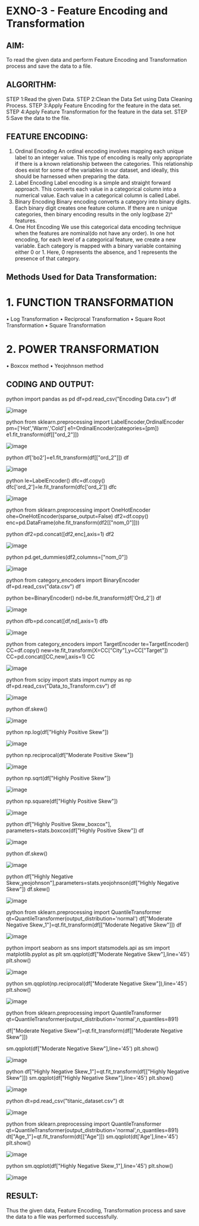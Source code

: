 # EXNO-3 - Feature Encoding and Transformation

## AIM:
To read the given data and perform Feature Encoding and Transformation process and save the data to a file.

## ALGORITHM:
STEP 1:Read the given Data.
STEP 2:Clean the Data Set using Data Cleaning Process.
STEP 3:Apply Feature Encoding for the feature in the data set.
STEP 4:Apply Feature Transformation for the feature in the data set.
STEP 5:Save the data to the file.

## FEATURE ENCODING:
1. Ordinal Encoding
An ordinal encoding involves mapping each unique label to an integer value. This type of encoding is really only appropriate if there is a known relationship between the categories. This relationship does exist for some of the variables in our dataset, and ideally, this should be harnessed when preparing the data.
2. Label Encoding
Label encoding is a simple and straight forward approach. This converts each value in a categorical column into a numerical value. Each value in a categorical column is called Label.
3. Binary Encoding
Binary encoding converts a category into binary digits. Each binary digit creates one feature column. If there are n unique categories, then binary encoding results in the only log(base 2)ⁿ features.
4. One Hot Encoding
We use this categorical data encoding technique when the features are nominal(do not have any order). In one hot encoding, for each level of a categorical feature, we create a new variable. Each category is mapped with a binary variable containing either 0 or 1. Here, 0 represents the absence, and 1 represents the presence of that category.

## Methods Used for Data Transformation:
  # 1. FUNCTION TRANSFORMATION
• Log Transformation
• Reciprocal Transformation
• Square Root Transformation
• Square Transformation
  # 2. POWER TRANSFORMATION
• Boxcox method
• Yeojohnson method

## CODING AND OUTPUT:

python
import pandas as pd
df=pd.read_csv("Encoding Data.csv")
df

![image](https://github.com/user-attachments/assets/ff8b04c7-5300-41e3-bdbe-942976c7535e)

python
from sklearn.preprocessing import LabelEncoder,OrdinalEncoder
pm=['Hot','Warm','Cold']
e1=OrdinalEncoder(categories=[pm])
e1.fit_transform(df[["ord_2"]])

![image](https://github.com/user-attachments/assets/1b94dc48-3cb4-41e6-9549-2ac6922a8b9d)

python
df['bo2']=e1.fit_transform(df[["ord_2"]])
df

![image](https://github.com/user-attachments/assets/5a3eb6f2-30c2-4c33-b488-33a04cd2b927)

python
le=LabelEncoder()
dfc=df.copy()
dfc['ord_2']=le.fit_transform(dfc['ord_2'])
dfc

![image](https://github.com/user-attachments/assets/8b3f2128-16f2-456f-8417-b4af620db05c)

python
from sklearn.preprocessing import OneHotEncoder
ohe=OneHotEncoder(sparse_output=False)
df2=df.copy()
enc=pd.DataFrame(ohe.fit_transform(df2[["nom_0"]]))


python
df2=pd.concat([df2,enc],axis=1)
df2

![image](https://github.com/user-attachments/assets/2831721a-83e8-4c11-b474-681b81f1dab2)

python
pd.get_dummies(df2,columns=["nom_0"])

![image](https://github.com/user-attachments/assets/75443d28-7237-41d3-aeb9-37acd15d362b)

python
from category_encoders import BinaryEncoder
df=pd.read_csv("data.csv")
df


python
be=BinaryEncoder()
nd=be.fit_transform(df['Ord_2'])
df

![image](https://github.com/user-attachments/assets/e64d1912-62b5-4d10-ae13-ec92e09d66fd)

python
dfb=pd.concat([df,nd],axis=1)
dfb

![image](https://github.com/user-attachments/assets/92904e25-1092-4a26-b698-7e09bdf56a61)

python
from category_encoders import TargetEncoder
te=TargetEncoder()
CC=df.copy()
new=te.fit_transform(X=CC["City"],y=CC["Target"])
CC=pd.concat([CC,new],axis=1)
CC

![image](https://github.com/user-attachments/assets/05890110-0a8a-43b7-ae84-63ef5789cbed)

python
from scipy import stats
import numpy as np
df=pd.read_csv("Data_to_Transform.csv")
df

![image](https://github.com/user-attachments/assets/acd89ef9-2241-4440-a63d-729aa011eb3f)

python
df.skew()

![image](https://github.com/user-attachments/assets/07595341-9095-491c-9179-b80139107db2)

python
np.log(df["Highly Positive Skew"])

![image](https://github.com/user-attachments/assets/dd98af6f-843f-48bf-a55e-65b4a0fe3077)

python
np.reciprocal(df["Moderate Positive Skew"])

![image](https://github.com/user-attachments/assets/b57a0124-5401-44f7-bbe3-d8c00ab6db6e)


python
np.sqrt(df["Highly Positive Skew"])

![image](https://github.com/user-attachments/assets/41cf3184-4e0a-4d13-a665-4ed503133f3e)

python
np.square(df["Highly Positive Skew"])

![image](https://github.com/user-attachments/assets/a937d30a-3b04-4dfb-af38-5e2f9a75b39c)

python
df["Highly Positive Skew_boxcox"], parameters=stats.boxcox(df["Highly Positive Skew"])
df

![image](https://github.com/user-attachments/assets/a53df5e1-a00f-4d80-9dbc-374c47c4de66)

python
df.skew()

![image](https://github.com/user-attachments/assets/d306ee12-f887-46d7-99f3-c31e314708b1)

python
df["Highly Negative Skew_yeojohnson"],parameters=stats.yeojohnson(df["Highly Negative Skew"])
df.skew()

![image](https://github.com/user-attachments/assets/61a94e62-6a61-4964-97ad-e627a19ffcc9)

python
from sklearn.preprocessing import QuantileTransformer
qt=QuantileTransformer(output_distribution='normal')
df["Moderate Negative Skew_1"]=qt.fit_transform(df[["Moderate Negative Skew"]])
df

![image](https://github.com/user-attachments/assets/2cc6afe1-be21-4b5d-97ff-9e8d59b3b2c4)

python
import seaborn as sns
import statsmodels.api as sm
import matplotlib.pyplot as plt
sm.qqplot(df["Moderate Negative Skew"],line='45')
plt.show()

![image](https://github.com/user-attachments/assets/b147373e-8d3b-4e43-a76c-e04c2132a4ac)

python
sm.qqplot(np.reciprocal(df["Moderate Negative Skew"]),line='45')
plt.show()

![image](https://github.com/user-attachments/assets/fe55b4f3-d9c9-4424-a662-51f9eb5792de)

python
from sklearn.preprocessing import QuantileTransformer
qt=QuantileTransformer(output_distribution='normal',n_quantiles=891)

df["Moderate Negative Skew"]=qt.fit_transform(df[["Moderate Negative Skew"]])

sm.qqplot(df["Moderate Negative Skew"],line='45')
plt.show()

![image](https://github.com/user-attachments/assets/18fb6edc-7beb-495a-9da4-da519dc24e81)

python
df["Highly Negative Skew_1"]=qt.fit_transform(df[["Highly Negative Skew"]])
sm.qqplot(df["Highly Negative Skew"],line='45')
plt.show()

![image](https://github.com/user-attachments/assets/58748b8d-09dc-45f1-a664-eb39f62c196d)

python
dt=pd.read_csv("titanic_dataset.csv")
dt

![image](https://github.com/user-attachments/assets/b38de407-e41b-4c44-a2d4-292ab8c96e0e)

python
from sklearn.preprocessing import QuantileTransformer
qt=QuantileTransformer(output_distribution='normal',n_quantiles=891)
dt["Age_1"]=qt.fit_transform(dt[["Age"]])
sm.qqplot(dt['Age'],line='45') 
plt.show()

![image](https://github.com/user-attachments/assets/17719962-20c0-4a97-a163-e7ed5231fcf7)

python
sm.qqplot(df["Highly Negative Skew_1"],line='45')
plt.show()

![image](https://github.com/user-attachments/assets/a27dbeb2-725d-43e0-8935-37d1fd4861ff)








## RESULT:
Thus the given data, Feature Encoding, Transformation process and save the data to a file was performed successfully.
